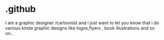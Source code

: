 # .github
I am a graphic designer /cartoonist and i just want to let you know that i do various kinda graphic designs like logos,flyers , book illustrations and so on..
